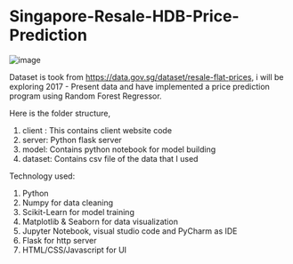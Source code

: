 # Singapore-Resale-HDB-Price-Prediction

![image](https://user-images.githubusercontent.com/83166263/150725657-ce8ea3e2-fa7a-46e5-8dc6-aa18db712b64.png)

 


Dataset is took from https://data.gov.sg/dataset/resale-flat-prices, i will be exploring 2017 - Present data and have implemented a price prediction program using Random Forest Regressor.

Here is the folder structure,

1. client : This contains client website code
2. server: Python flask server
3. model: Contains python notebook for model building
4. dataset: Contains csv file of the data that I used


Technology used:
1. Python
2. Numpy for data cleaning
3. Scikit-Learn for model training
4. Matplotlib & Seaborn for data visualization
5. Jupyter Notebook, visual studio code and PyCharm as IDE
6. Flask for http server
7. HTML/CSS/Javascript for UI

